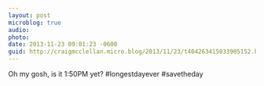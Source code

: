 ```yaml
---
layout: post
microblog: true
audio: 
photo: 
date: 2013-11-23 09:01:23 -0600
guid: http://craigmcclellan.micro.blog/2013/11/23/t404263415033905152.html
---
```

Oh my gosh, is it 1:50PM yet? #longestdayever #savetheday
